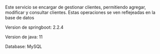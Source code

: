 Este servicio se encargar de gestionar clientes, permitiendo agregar, modificar y consultar clientes. Estas operaciones se ven reflejeadas en la base de datos 

Version de springboot: 2.2.4 

Version de java: 11 

Database: MySQL 
